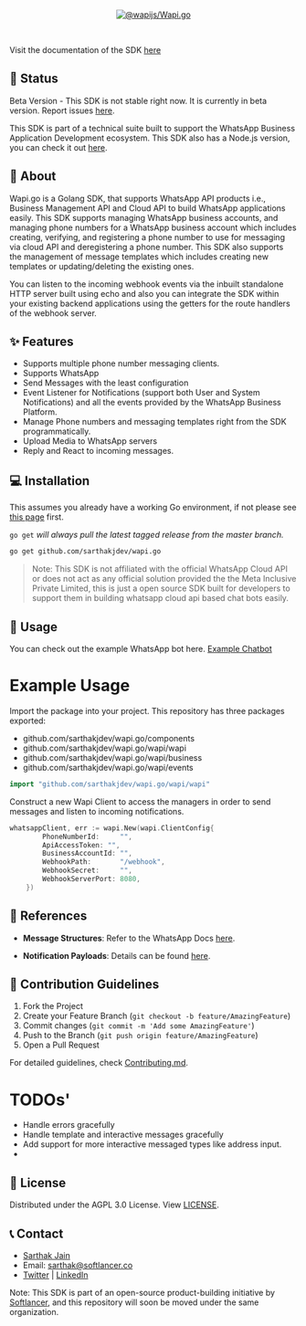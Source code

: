 <div align="center">
<br />
<p align="center">
<a href="https://wapijs.co"><img src="https://mintlify.s3-us-west-1.amazonaws.com/softlancer/assets/banner.svg" alt="@wapijs/Wapi.go" /></a>
</p>
<br />
</div>

Visit the documentation of the SDK [here](https://golang.wapikit.com)

## 📌 Status

Beta Version - This SDK is not stable right now. It is currently in beta version. Report issues [here](https://github.com/sarthakjdev/wapi.go/issues).

This SDK is part of a technical suite built to support the WhatsApp Business Application Development ecosystem. This SDK also has a Node.js version, you can check it out [here](https://sarthakjdev/wapi.js/js).

## 📖 About

Wapi.go is a Golang SDK, that supports WhatsApp API products i.e., Business Management API and Cloud API
to build WhatsApp applications easily.
This SDK supports managing WhatsApp business accounts, and managing phone numbers for a WhatsApp business account which includes creating, verifying, and registering a phone number to use for messaging via cloud API and deregistering a phone number. This SDK also supports the management of message templates which includes creating new templates or updating/deleting the existing ones.

You can listen to the incoming webhook events via the inbuilt standalone HTTP server built using echo and also you can integrate the SDK within your existing backend applications using the getters for the route handlers of the webhook server.

## ✨ Features

- Supports multiple phone number messaging clients.
- Supports WhatsApp
- Send Messages with the least configuration
- Event Listener for Notifications (support both User and System Notifications) and all the events provided by the WhatsApp Business Platform.
- Manage Phone numbers and messaging templates right from the SDK programmatically.
- Upload Media to WhatsApp servers
- Reply and React to incoming messages.

## 💻 Installation

This assumes you already have a working Go environment, if not please see
[this page](https://golang.org/doc/install) first.

`go get` _will always pull the latest tagged release from the master branch._

```sh
go get github.com/sarthakjdev/wapi.go
```

> Note: This SDK is not affiliated with the official WhatsApp Cloud API or does not act as any official solution provided the the Meta Inclusive Private Limited, this is just a open source SDK built for developers to support them in building whatsapp cloud api based chat bots easily.

## 🚀 Usage

You can check out the example WhatsApp bot here. [Example Chatbot](./example-chat-bot/)

# Example Usage

Import the package into your project.
This repository has three packages exported:

- github.com/sarthakjdev/wapi.go/components
- github.com/sarthakjdev/wapi.go/wapi/wapi
- github.com/sarthakjdev/wapi.go/wapi/business
- github.com/sarthakjdev/wapi.go/wapi/events

```go
import "github.com/sarthakjdev/wapi.go/wapi/wapi"
```

Construct a new Wapi Client to access the managers in order to send messages and listen to incoming notifications.

```go
whatsappClient, err := wapi.New(wapi.ClientConfig{
		PhoneNumberId:     "",
		ApiAccessToken: "",
		BusinessAccountId: "",
		WebhookPath:       "/webhook",
		WebhookSecret:     "",
		WebhookServerPort: 8080,
	})
```

## 🔗 References

- **Message Structures**: Refer to the WhatsApp Docs [here](https://developers.facebook.com/docs/whatsapp/cloud-api/reference/messages).

- **Notification Payloads**: Details can be found [here](https://developers.facebook.com/docs/whatsapp/cloud-api/webhooks/components).

## 🤝 Contribution Guidelines

1. Fork the Project
2. Create your Feature Branch (`git checkout -b feature/AmazingFeature`)
3. Commit changes (`git commit -m 'Add some AmazingFeature'`)
4. Push to the Branch (`git push origin feature/AmazingFeature`)
5. Open a Pull Request

For detailed guidelines, check [Contributing.md](./CONTRIBUTING.md).

# TODOs'

- Handle errors gracefully
- Handle template and interactive messages gracefully
- Add support for more interactive messaged types like address input.
-

## 📜 License

Distributed under the AGPL 3.0 License. View [LICENSE](./LICENSE).

## 📞 Contact

- [Sarthak Jain](https://sarthakjdev.com)
- Email: sarthak@softlancer.co
- [Twitter](https://twitter.com/sarthakjdev) | [LinkedIn](https://www.linkedin.com/in/sarthakjdev)

Note: This SDK is part of an open-source product-building initiative by [Softlancer](https://github.com/softlancerhq), and this repository will soon be moved under the same organization.

